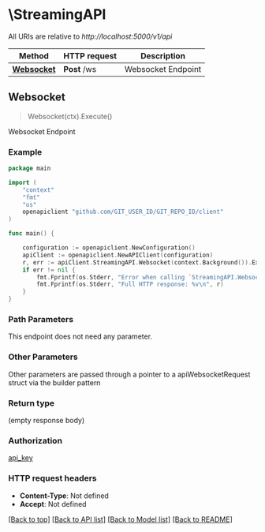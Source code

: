 # \StreamingAPI

All URIs are relative to *http://localhost:5000/v1/api*

Method | HTTP request | Description
------------- | ------------- | -------------
[**Websocket**](StreamingAPI.md#Websocket) | **Post** /ws | Websocket Endpoint



## Websocket

> Websocket(ctx).Execute()

Websocket Endpoint



### Example

```go
package main

import (
	"context"
	"fmt"
	"os"
	openapiclient "github.com/GIT_USER_ID/GIT_REPO_ID/client"
)

func main() {

	configuration := openapiclient.NewConfiguration()
	apiClient := openapiclient.NewAPIClient(configuration)
	r, err := apiClient.StreamingAPI.Websocket(context.Background()).Execute()
	if err != nil {
		fmt.Fprintf(os.Stderr, "Error when calling `StreamingAPI.Websocket``: %v\n", err)
		fmt.Fprintf(os.Stderr, "Full HTTP response: %v\n", r)
	}
}
```

### Path Parameters

This endpoint does not need any parameter.

### Other Parameters

Other parameters are passed through a pointer to a apiWebsocketRequest struct via the builder pattern


### Return type

 (empty response body)

### Authorization

[api_key](../README.md#api_key)

### HTTP request headers

- **Content-Type**: Not defined
- **Accept**: Not defined

[[Back to top]](#) [[Back to API list]](../README.md#documentation-for-api-endpoints)
[[Back to Model list]](../README.md#documentation-for-models)
[[Back to README]](../README.md)

